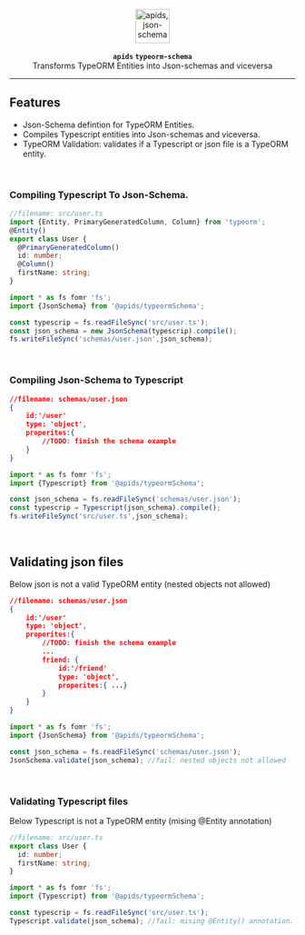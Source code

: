 <p align="center">
  <img alt='apids, json-schema-typeorm' src='https://raw.githubusercontent.com/apids/apids/master/logo/public/logo-squarex60.png' 
  width=60 height=60>
</p>
<p align="center">
    <strong><code>apids</code> <code>typeorm-schema</code></strong>
    <br/>
    Transforms TypeORM Entities into Json-schemas and viceversa 
</p>

---

## Features

- Json-Schema defintion for TypeORM Entities.
- Compiles Typescript entities into Json-schemas and viceversa.
- TypeORM Validation: validates if a Typescript or json file is a TypeORM entity.

&nbsp;

### Compiling Typescript To Json-Schema.

```ts
//filename: src/user.ts
import {Entity, PrimaryGeneratedColumn, Column} from 'typeorm';
@Entity()
export class User {
  @PrimaryGeneratedColumn()
  id: number;
  @Column()
  firstName: string;
}
```

```ts
import * as fs fomr 'fs';
import {JsonSchema} from '@apids/typeormSchema';

const typescrip = fs.readFileSync('src/user.ts');
const json_schema = new JsonSchema(typescrip).compile();
fs.writeFileSync('schemas/user.json',json_schema);
```

&nbsp;

### Compiling Json-Schema to Typescript

```json
//filename: schemas/user.json
{
    id:'/user'
    type: 'object',
    properites:{
        //TODO: finish the schema example
    }
}
```

```ts
import * as fs fomr 'fs';
import {Typescript} from '@apids/typeormSchema';

const json_schema = fs.readFileSync('schemas/user.json');
const typescrip = Typescript(json_schema).compile();
fs.writeFileSync('src/user.ts',json_schema);
```

&nbsp;

## Validating json files

Below json is not a valid TypeORM entity (nested objects not allowed)

```json
//filename: schemas/user.json
{
    id:'/user'
    type: 'object',
    properites:{
        //TODO: finish the schema example
        ...
        friend: {
            id:'/friend'
            type: 'object',
            properites:{ ...}
        }
    }
}
```

```ts
import * as fs fomr 'fs';
import {JsonSchema} from '@apids/typeormSchema';

const json_schema = fs.readFileSync('schemas/user.json');
JsonSchema.validate(json_schema); //fail: nested objects not allowed
```

&nbsp;

### Validating Typescript files

Below Typescript is not a TypeORM entity (mising @Entity annotation)

```ts
//filename: src/user.ts
export class User {
  id: number;
  firstName: string;
}
```

```ts
import * as fs fomr 'fs';
import {Typescript} from '@apids/typeormSchema';

const typescrip = fs.readFileSync('src/user.ts');
Typescript.validate(json_schema); //fail: mising @Entity() annotation.
```

